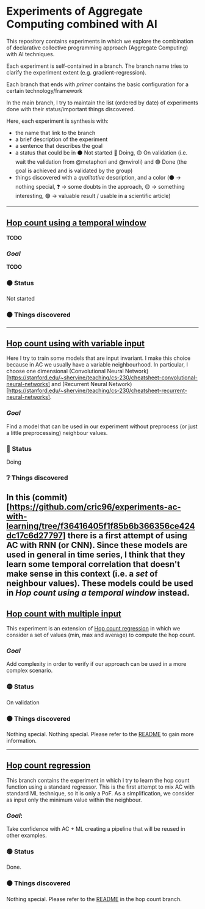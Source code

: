 # Experiments of Aggregate Computing combined with AI 

This repository contains experiments in which we explore the combination of declarative collective programming approach (Aggregate Computing)
with AI techniques.

Each experiment is self-contained in a branch. The branch name tries to clarify the experiment extent (e.g. gradient-regression).

Each branch that ends with *primer* contains the basic configuration for a certain technology/framework

In the main branch, I try to maintain the list (ordered by date) of experiments done with their status/important things discovered.

Here, each experiment is synthesis with:
- the name that link to the branch
- a brief description of the experiment
- a sentence that describes the goal
- a status that could be in :black_circle: Not started :red_circle: Doing, :yellow_circle: On validation (i.e. wait the validation from @metaphori and @mviroli) and :green_circle: Done (the goal is achieved and is validated by the group)
- things discovered with a *qualitative* description, and a color (:black_circle: -> nothing special, ❓ -> some doubts in the approach, :yellow_circle: -> something interesting, :green_circle: -> valuable result / usable in a scientific article)
---
## [Hop count using a temporal window](https://github.com/cric96/experiments-ac-with-learning/tree/???)
**TODO**
### *Goal*
**TODO**
### :black_circle: Status
Not started
### :black_circle: Things discovered
---
## [Hop count using with variable input](https://github.com/cric96/experiments-ac-with-learning/tree/hop-count-variable-input)
Here I try to train some models that are input invariant. I make this choice because in AC we usually have a variable neighbourhood. In particular, I choose one dimensional (Convolutional Neural Network)[https://stanford.edu/~shervine/teaching/cs-230/cheatsheet-convolutional-neural-networks] and (Recurrent Neural Network)[https://stanford.edu/~shervine/teaching/cs-230/cheatsheet-recurrent-neural-networks].
### *Goal*
Find a model that can be used in our experiment without preprocess (or just a little preprocessing) neighbour values.
### 🔴 Status
Doing
### ❔ Things discovered
In this (commit)[https://github.com/cric96/experiments-ac-with-learning/tree/f36416405f1f85b6b366356ce424dc17c6d27797] there is a first attempt of using AC with RNN (or CNN). Since these models are used in general in time series, I think that they learn some temporal correlation that doesn't make sense in this context (i.e. a *set* of neighbour values). These models could be used in *Hop count using a temporal window* instead.
---
## [Hop count with multiple input](https://github.com/cric96/experiments-ac-with-learning/tree/hop-count-multiple-input)
This experiment is an extension of [Hop count regression](https://github.com/cric96/experiments-ac-with-learning/tree/hop-count-regression) in which we consider a set of values (min, max and average) to compute the hop count.
### *Goal*
Add complexity in order to verify if our approach can be used in a more complex scenario.
### :yellow_circle: Status
On validation
### :black_circle: Things discovered
Nothing special. Nothing special. Please refer to the [README](https://github.com/cric96/experiments-ac-with-learning/tree/hop-count-multiple-input#readme) to gain more information.

---
## [Hop count regression](https://github.com/cric96/experiments-ac-with-learning/tree/hop-count-regression)

This branch contains the experiment in which I try to learn the hop count function using a standard regressor. 
This is the first attempt to mix AC with standard ML technique, so it is only a PoF.
As a simplification, we consider as input only the minimum value within the neighbour.
### *Goal*: 
Take confidence with AC + ML creating a pipeline that will be reused in other examples.
### :green_circle: Status 
Done.
### :black_circle: Things discovered
Nothing special. Please refer to the [README](https://github.com/cric96/experiments-ac-with-learning/tree/hop-count-regression#readme) in the hop count branch.
